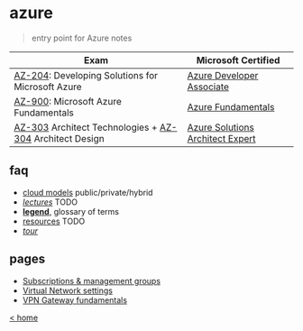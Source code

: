 # azure

> entry point for Azure notes

Exam | Microsoft Certified
---|---
[AZ-204](https://docs.microsoft.com/en-us/learn/certifications/exams/az-204): Developing Solutions for Microsoft Azure | [Azure Developer Associate](https://docs.microsoft.com/en-us/learn/certifications/azure-developer/)
[AZ-900](https://docs.microsoft.com/en-gb/learn/certifications/exams/az-900): Microsoft Azure Fundamentals | [Azure Fundamentals](https://docs.microsoft.com/en-us/learn/certifications/azure-fundamentals/)
[AZ-303](https://docs.microsoft.com/en-us/learn/certifications/exams/az-303) Architect Technologies + [AZ-304](https://docs.microsoft.com/en-us/learn/certifications/exams/az-304) Architect Design | [Azure Solutions Architect Expert](https://docs.microsoft.com/en-us/learn/certifications/azure-solutions-architect/)

## faq

- [cloud models](tocm.md) public/private/hybrid
- [_lectures_](lectures.md) TODO
- [**legend**](legend.md), glossary of terms
- [resources](resources.md) TODO
- [_tour_](tour.md)

## pages

- [Subscriptions & management groups](smg.md)
- [Virtual Network settings](vnet.settings.md)
- [VPN Gateway fundamentals](vpn.gateway.fndmnt.md)

[< home](../README.md)